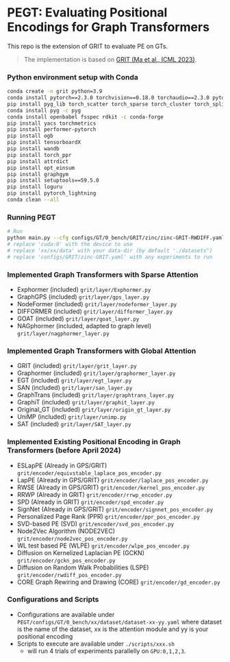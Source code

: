 # PEGT: Evaluating Positional Encodings for Graph Transformers
This repo is the extension of GRIT to evaluate PE on GTs.


> The implementation is based on [GRIT (Ma et al., ICML 2023)](https://jiaqingxie.github.io/paper/GRIT.pdf).
 

### Python environment setup with Conda
```bash
conda create -n grit python=3.9
conda install pytorch==2.3.0 torchvision==0.18.0 torchaudio==2.3.0 pytorch-cuda=12.1 -c pytorch -c nvidia
pip install pyg_lib torch_scatter torch_sparse torch_cluster torch_spline_conv -f https://data.pyg.org/whl/torch-2.3.0+cu121.html
conda install pyg -c pyg
conda install openbabel fsspec rdkit -c conda-forge
pip install yacs torchmetrics
pip install performer-pytorch
pip install ogb
pip install tensorboardX
pip install wandb
pip install torch_ppr
pip install attrdict
pip install opt_einsum
pip install graphgym
pip install setuptools==59.5.0
pip install loguru
pip install pytorch_lightning
conda clean --all

```

### Running PEGT
```bash
# Run
python main.py --cfg configs/GT/0_bench/GRIT/zinc/zinc-GRIT-RWDIFF.yaml  wandb.use False accelerator "cuda:0" seed 0
# replace 'cuda:0' with the device to use
# replace 'xx/xx/data' with your data-dir (by default './datasets")
# replace 'configs/GRIT/zinc-GRIT.yaml' with any experiments to run
```

### Implemented Graph Transformers with Sparse Attention
- Exphormer (included) `grit/layer/Exphormer.py`
- GraphGPS (included) `grit/layer/gps_layer.py`
- NodeFormer (included) `grit/layer/nodeformer_layer.py`
- DIFFORMER (included) `grit/layer/difformer_layer.py`
- GOAT (included) `grit/layer/goat_layer.py`
- NAGphormer (included, adapted to graph level) `grit/layer/nagphormer_layer.py`

### Implemented Graph Transformers with Global Attention
- GRIT (included) `grit/layer/grit_layer.py`
- Graphormer (included) `grit/layer/graphormer_layer.py`
- EGT (included) `grit/layer/egt_layer.py`
- SAN (included) `grit/layer/san_layer.py`
- GraphTrans (included) `grit/layer/graphtrans_layer.py`
- GraphiT (included) `grit/layer/graphit_layer.py`
- Original_GT (included) `grit/layer/origin_gt_layer.py`
- UniMP (included) `grit/layer/unimp.py`
- SAT (included) `grit/layer/SAT_layer.py`



### Implemented Existing Positional Encoding in Graph Transformers (before April 2024)

- ESLapPE (Already in GPS/GRIT) `grit/encoder/equivstable_laplace_pos_encoder.py`
- LapPE (Already in GPS/GRIT) `grit/encoder/laplace_pos_encoder.py`
- RWSE  (Already in GPS/GRIT) `grit/encoder/kernel_pos_encoder.py`
- RRWP  (Already in GRIT) `grit/encoder/rrwp_encoder.py`
- SPD (Already in GRIT) `grit/encoder/spd_encoder.py`
- SignNet (Already in GPS/GRIT)  `grit/encoder/signnet_pos_encoder.py`
- Personalized Page Rank (PPR) `grit/encoder/ppr_pos_encoder.py`
- SVD-based PE (SVD) `grit/encoder/svd_pos_encoder.py`
- Node2Vec Algorithm (NODE2VEC) `grit/encoder/node2vec_pos_encoder.py`
- WL test based PE (WLPE) `grit/encoder/wlpe_pos_encoder.py`
- Diffusion on Kernelized Laplacian PE (GCKN) `grit/encoder/gckn_pos_encoder.py`
- Diffusion on Random Walk Probabilities (LSPE) `grit/encoder/rwdiff_pos_encoder.py`
- CORE Graph Rewiring and Drawing (CORE) `grit/encoder/gd_encoder.py`

### Configurations and Scripts

- Configurations are available under `PEGT/configs/GT/0_bench/xx/dataset/dataset-xx-yy.yaml` where
dataset is the name of the dataset, xx is the attention module and yy is your positional encoding
- Scripts to execute are available under `./scripts/xxx.sh`
  - will run 4 trials of experiments parallelly on `GPU:0,1,2,3`. 
